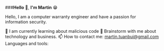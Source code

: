 ###**Hello** 👋, **I'm Martin** 😁
<p>Hello, I am a computer warranty engineer and have a passion for information security.

🔭 I am currently learning about malicious code
💬 Brainstorm with me about technology and business.
📫 How to contact me: martin.tuanbui@gmail.com
Languages and tools:

<!---
mt-usercontent/mt-usercontent is a ✨ special ✨ repository because its `README.md` (this file) appears on your GitHub profile.
You can click the Preview link to take a look at your changes.
--->
